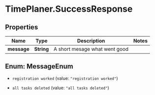# TimePlaner.SuccessResponse

## Properties
Name | Type | Description | Notes
------------ | ------------- | ------------- | -------------
**message** | **String** | A short mesage what went good | 


<a name="MessageEnum"></a>
## Enum: MessageEnum


* `registration worked` (value: `"registration worked"`)

* `all tasks deleted` (value: `"all tasks deleted"`)




